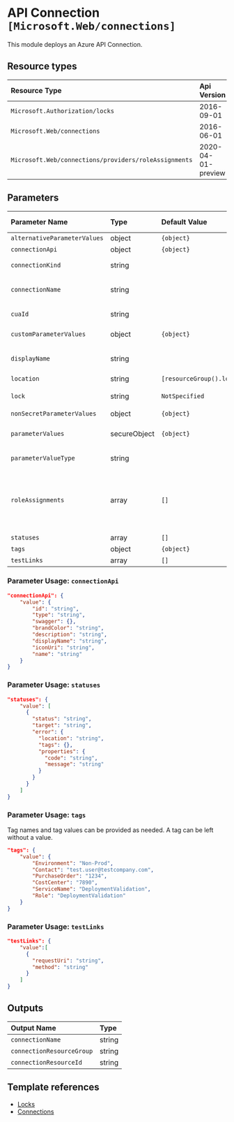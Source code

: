 # API Connection `[Microsoft.Web/connections]`

This module deploys an Azure API Connection.

## Resource types
| Resource Type | Api Version |
| :-- | :-- |
| `Microsoft.Authorization/locks` | 2016-09-01 |
| `Microsoft.Web/connections` | 2016-06-01 |
| `Microsoft.Web/connections/providers/roleAssignments` | 2020-04-01-preview |

## Parameters
| Parameter Name | Type | Default Value | Possible Values | Description |
| :-- | :-- | :-- | :-- | :-- |
| `alternativeParameterValues` | object | `{object}` |  | Optional. Alternative parameter values. |
| `connectionApi` | object | `{object}` |  | Optional. Specific values for some API connections. |
| `connectionKind` | string |  |  | Required. Connection Kind. Example: 'V1' when using blobs. It can change depending on the resource. |
| `connectionName` | string |  |  | Required. Connection name for connection. Example: 'azureblob' when using blobs.  It can change depending on the resource. |
| `cuaId` | string |  |  | Optional. Customer Usage Attribution id (GUID). This GUID must be previously registered. |
| `customParameterValues` | object | `{object}` |  | Optional. Customized parameter values for specific connections. |
| `displayName` | string |  |  | Required. Display name connection. Example: 'blobconnection' when using blobs. It can change depending on the resource. |
| `location` | string | `[resourceGroup().location]` |  | Optional. Location of the deployment. |
| `lock` | string | `NotSpecified` | `[CanNotDelete, NotSpecified, ReadOnly]` | Optional. Specify the type of lock. |
| `nonSecretParameterValues` | object | `{object}` |  | Optional. Dictionary of nonsecret parameter values. |
| `parameterValues` | secureObject | `{object}` |  | Optional. Connection strings or access keys for connection. Example: 'accountName' and 'accessKey' when using blobs.  It can change depending on the resource. |
| `parameterValueType` | string |  |  | Optional. Value Type of parameter, in case alternativeParameterValues is used. |
| `roleAssignments` | array | `[]` |  | Optional. Array of role assignment objects that contain the 'roleDefinitionIdOrName' and 'principalId' to define RBAC role assignments on this resource. In the roleDefinitionIdOrName attribute, you can provide either the display name of the role definition, or its fully qualified ID in the following format: '/providers/Microsoft.Authorization/roleDefinitions/c2f4ef07-c644-48eb-af81-4b1b4947fb11'. |
| `statuses` | array | `[]` |  | Optional. Status of the connection. |
| `tags` | object | `{object}` |  | Optional. Tags of the resource. |
| `testLinks` | array | `[]` |  | Optional. Links to test the API connection. |

### Parameter Usage: `connectionApi`

```json
"connectionApi": {
    "value": {
        "id": "string",
        "type": "string",
        "swagger": {},
        "brandColor": "string",
        "description": "string",
        "displayName": "string",
        "iconUri": "string",
        "name": "string"
    }
}
```

### Parameter Usage: `statuses`

```json
"statuses": {
    "value": [
      {
        "status": "string",
        "target": "string",
        "error": {
          "location": "string",
          "tags": {},
          "properties": {
            "code": "string",
            "message": "string"
          }
        }
      }
    ]
}
```

### Parameter Usage: `tags`

Tag names and tag values can be provided as needed. A tag can be left without a value.

```json
"tags": {
    "value": {
        "Environment": "Non-Prod",
        "Contact": "test.user@testcompany.com",
        "PurchaseOrder": "1234",
        "CostCenter": "7890",
        "ServiceName": "DeploymentValidation",
        "Role": "DeploymentValidation"
    }
}
```

### Parameter Usage: `testLinks`

```json
"testLinks": {
    "value":[
      {
        "requestUri": "string",
        "method": "string"
      }
    ]
}
```

## Outputs
| Output Name | Type |
| :-- | :-- |
| `connectionName` | string |
| `connectionResourceGroup` | string |
| `connectionResourceId` | string |

## Template references
- [Locks](https://docs.microsoft.com/en-us/azure/templates/Microsoft.Authorization/2016-09-01/locks)
- [Connections](https://docs.microsoft.com/en-us/azure/templates/Microsoft.Web/2016-06-01/connections)
